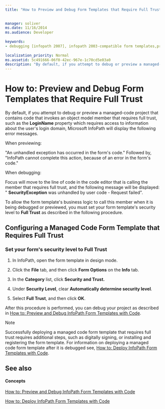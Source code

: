 ```yaml
---
title: "How to Preview and Debug Form Templates that Require Full Trust"
 
 
manager: soliver
ms.date: 11/16/2014
ms.audience: Developer
 
keywords:
- debugging [infopath 2007], infopath 2003-compatible form templates,previewing InfoPath 2003-compatible form templates,form templates [InfoPath 2007], previewing 2003-compatible,form templates [InfoPath 2007], debugging 2003-compatible,debugging InfoPath 2003-compatible form templates
 
localization_priority: Normal
ms.assetid: 5c491666-06f0-42ec-967e-1c70cd5e03a0
description: "By default, if you attempt to debug or preview a managed-code project that contains code that invokes an object model member that requires full trust, such as the LoginName property which requires access to information about the user's login domain, Microsoft InfoPath will display the following error messages."
---
```


# How to: Preview and Debug Form Templates that Require Full Trust

By default, if you attempt to debug or preview a managed-code project that contains code that invokes an object model member that requires full trust, such as the **LoginName** property which requires access to information about the user's login domain, Microsoft InfoPath will display the following error messages. 
  
When previewing:
  
"An unhandled exception has occurred in the form's code." Followed by, "InfoPath cannot complete this action, because of an error in the form's code."
  
When debugging:
  
Focus will move to the line of code in the code editor that is calling the member that requires full trust, and the following message will be displayed: " **SecurityException** was unhandled by user code - Request failed". 
  
To allow the form template's business logic to call this member when it is being debugged or previewed, you must set your form template's security level to **Full Trust** as described in the following procedure. 
  
## Configuring a Managed Code Form Template that Requires Full Trust

### Set your form's security level to Full Trust

1. In InfoPath, open the form template in design mode.
    
2. Click the **File** tab, and then click **Form Options** on the **Info** tab. 
    
3. In the **Category** list, click **Security and Trust.**
    
4. Under **Security Level**, clear **Automatically determine security level**.
    
5. Select **Full Trust**, and then click **OK**.
    
After this procedure is performed, you can debug your project as described in [How to: Preview and Debug InfoPath Form Templates with Code](how-to-preview-and-debug-infopath-form-templates-with-code.md).
  
> [!NOTE]
> Successfully deploying a managed code form template that requires full trust requires additional steps, such as digitally signing, or installing and registering the form template. For information on deploying a managed code form template after it is debugged see, [How to: Deploy InfoPath Form Templates with Code](how-to-deploy-infopath-form-templates-with-code.md). 
  
## See also

#### Concepts

[How to: Preview and Debug InfoPath Form Templates with Code](how-to-preview-and-debug-infopath-form-templates-with-code.md)
  
[How to: Deploy InfoPath Form Templates with Code](how-to-deploy-infopath-form-templates-with-code.md)

